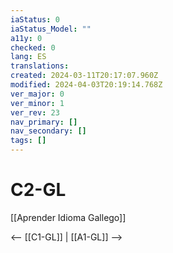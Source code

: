 ```yaml
---
iaStatus: 0
iaStatus_Model: ""
a11y: 0
checked: 0
lang: ES
translations: 
created: 2024-03-11T20:17:07.960Z
modified: 2024-04-03T20:19:14.768Z
ver_major: 0
ver_minor: 1
ver_rev: 23
nav_primary: []
nav_secondary: []
tags: []
---
```

# C2-GL

[[Aprender Idioma Gallego]]

<-- [[C1-GL]] | [[A1-GL]] -->